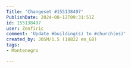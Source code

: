 ```yaml
---
Title: 'Changeset #155138497'
PublishDate: 2024-08-12T09:31:51Z
id: 155138497
user: Zenfiric
comment: 'Update #building(s) to #church(es)'
created_by: JOSM/1.5 (18822 en_GB)
tags:
- Montenegro

---
```

